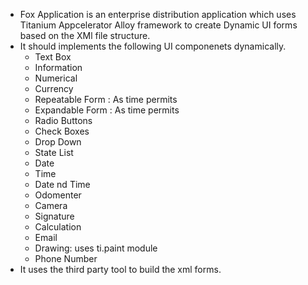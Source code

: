 - Fox Application is an enterprise distribution application which uses Titanium Appcelerator Alloy framework to create Dynamic UI forms based on the XMl file
structure.
- It should implements the following UI componenets dynamically.
  - Text Box
  - Information
  - Numerical
  - Currency
  - Repeatable Form : As time permits
  - Expandable Form : As time permits
  - Radio Buttons
  - Check Boxes
  - Drop Down
  - State List
  - Date
  - Time
  - Date nd Time
  - Odomenter
  - Camera
  - Signature
  - Calculation
  - Email
  - Drawing: uses ti.paint module
  - Phone Number
- It uses the third party tool to build the xml forms.